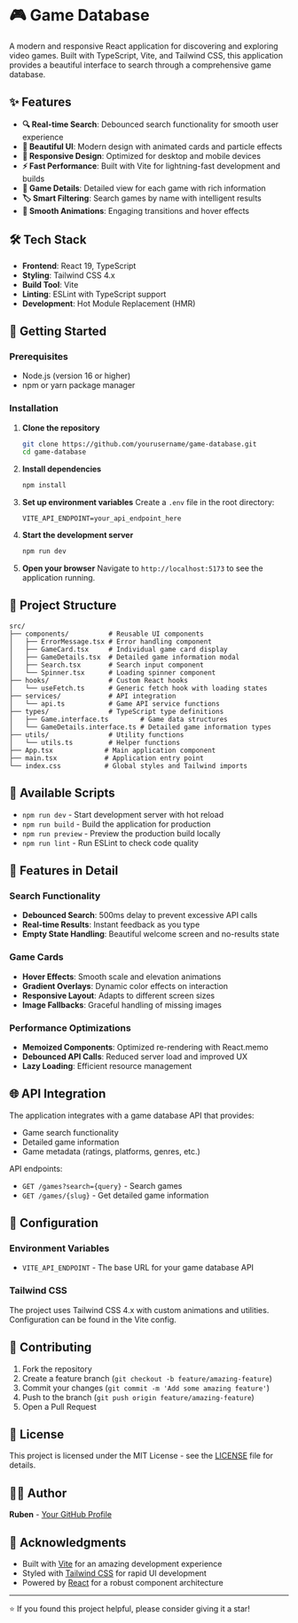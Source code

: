 # 🎮 Game Database

A modern and responsive React application for discovering and exploring video games. Built with TypeScript, Vite, and Tailwind CSS, this application provides a beautiful interface to search through a comprehensive game database.

## ✨ Features

- **🔍 Real-time Search**: Debounced search functionality for smooth user experience
- **🎨 Beautiful UI**: Modern design with animated cards and particle effects
- **📱 Responsive Design**: Optimized for desktop and mobile devices
- **⚡ Fast Performance**: Built with Vite for lightning-fast development and builds
- **🎯 Game Details**: Detailed view for each game with rich information
- **🏷️ Smart Filtering**: Search games by name with intelligent results
- **💫 Smooth Animations**: Engaging transitions and hover effects

## 🛠️ Tech Stack

- **Frontend**: React 19, TypeScript
- **Styling**: Tailwind CSS 4.x
- **Build Tool**: Vite
- **Linting**: ESLint with TypeScript support
- **Development**: Hot Module Replacement (HMR)

## 🚀 Getting Started

### Prerequisites

- Node.js (version 16 or higher)
- npm or yarn package manager

### Installation

1. **Clone the repository**
   ```bash
   git clone https://github.com/yourusername/game-database.git
   cd game-database
   ```

2. **Install dependencies**
   ```bash
   npm install
   ```

3. **Set up environment variables**
   Create a `.env` file in the root directory:
   ```env
   VITE_API_ENDPOINT=your_api_endpoint_here
   ```

4. **Start the development server**
   ```bash
   npm run dev
   ```

5. **Open your browser**
   Navigate to `http://localhost:5173` to see the application running.

## 📁 Project Structure

```
src/
├── components/          # Reusable UI components
│   ├── ErrorMessage.tsx # Error handling component
│   ├── GameCard.tsx     # Individual game card display
│   ├── GameDetails.tsx  # Detailed game information modal
│   ├── Search.tsx       # Search input component
│   └── Spinner.tsx      # Loading spinner component
├── hooks/               # Custom React hooks
│   └── useFetch.ts      # Generic fetch hook with loading states
├── services/            # API integration
│   └── api.ts           # Game API service functions
├── types/               # TypeScript type definitions
│   ├── Game.interface.ts        # Game data structures
│   └── GameDetails.interface.ts # Detailed game information types
├── utils/               # Utility functions
│   └── utils.ts         # Helper functions
├── App.tsx             # Main application component
├── main.tsx            # Application entry point
└── index.css           # Global styles and Tailwind imports
```

## 🎯 Available Scripts

- `npm run dev` - Start development server with hot reload
- `npm run build` - Build the application for production
- `npm run preview` - Preview the production build locally
- `npm run lint` - Run ESLint to check code quality

## 🎨 Features in Detail

### Search Functionality
- **Debounced Search**: 500ms delay to prevent excessive API calls
- **Real-time Results**: Instant feedback as you type
- **Empty State Handling**: Beautiful welcome screen and no-results state

### Game Cards
- **Hover Effects**: Smooth scale and elevation animations
- **Gradient Overlays**: Dynamic color effects on interaction
- **Responsive Layout**: Adapts to different screen sizes
- **Image Fallbacks**: Graceful handling of missing images

### Performance Optimizations
- **Memoized Components**: Optimized re-rendering with React.memo
- **Debounced API Calls**: Reduced server load and improved UX
- **Lazy Loading**: Efficient resource management

## 🌐 API Integration

The application integrates with a game database API that provides:
- Game search functionality
- Detailed game information
- Game metadata (ratings, platforms, genres, etc.)

API endpoints:
- `GET /games?search={query}` - Search games
- `GET /games/{slug}` - Get detailed game information

## 🔧 Configuration

### Environment Variables
- `VITE_API_ENDPOINT` - The base URL for your game database API

### Tailwind CSS
The project uses Tailwind CSS 4.x with custom animations and utilities. Configuration can be found in the Vite config.

## 🤝 Contributing

1. Fork the repository
2. Create a feature branch (`git checkout -b feature/amazing-feature`)
3. Commit your changes (`git commit -m 'Add some amazing feature'`)
4. Push to the branch (`git push origin feature/amazing-feature`)
5. Open a Pull Request

## 📝 License

This project is licensed under the MIT License - see the [LICENSE](LICENSE) file for details.

## 👨‍💻 Author

**Ruben** - [Your GitHub Profile](https://github.com/yourusername)

## 🙏 Acknowledgments

- Built with [Vite](https://vitejs.dev/) for an amazing development experience
- Styled with [Tailwind CSS](https://tailwindcss.com/) for rapid UI development
- Powered by [React](https://reactjs.org/) for a robust component architecture

---

⭐ If you found this project helpful, please consider giving it a star!
